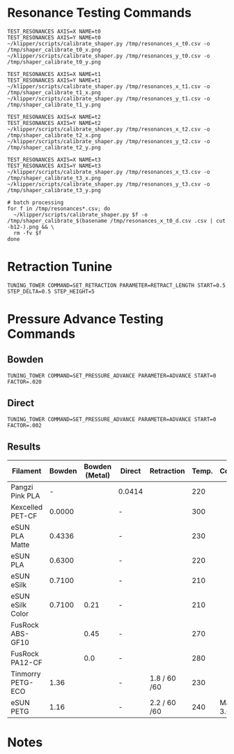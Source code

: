 # Resonance Testing Commands

```
TEST_RESONANCES AXIS=X NAME=t0
TEST_RESONANCES AXIS=Y NAME=t0
~/klipper/scripts/calibrate_shaper.py /tmp/resonances_x_t0.csv -o /tmp/shaper_calibrate_t0_x.png
~/klipper/scripts/calibrate_shaper.py /tmp/resonances_y_t0.csv -o /tmp/shaper_calibrate_t0_y.png

TEST_RESONANCES AXIS=X NAME=t1
TEST_RESONANCES AXIS=Y NAME=t1
~/klipper/scripts/calibrate_shaper.py /tmp/resonances_x_t1.csv -o /tmp/shaper_calibrate_t1_x.png
~/klipper/scripts/calibrate_shaper.py /tmp/resonances_y_t1.csv -o /tmp/shaper_calibrate_t1_y.png

TEST_RESONANCES AXIS=X NAME=t2
TEST_RESONANCES AXIS=Y NAME=t2
~/klipper/scripts/calibrate_shaper.py /tmp/resonances_x_t2.csv -o /tmp/shaper_calibrate_t2_x.png
~/klipper/scripts/calibrate_shaper.py /tmp/resonances_y_t2.csv -o /tmp/shaper_calibrate_t2_y.png

TEST_RESONANCES AXIS=X NAME=t3
TEST_RESONANCES AXIS=Y NAME=t3
~/klipper/scripts/calibrate_shaper.py /tmp/resonances_x_t3.csv -o /tmp/shaper_calibrate_t3_x.png
~/klipper/scripts/calibrate_shaper.py /tmp/resonances_y_t3.csv -o /tmp/shaper_calibrate_t3_y.png

# batch processing
for f in /tmp/resonances*.csv; do
  ~/klipper/scripts/calibrate_shaper.py $f -o /tmp/shaper_calibrate_$(basename /tmp/resonances_x_t0_d.csv .csv | cut -b12-).png && \
  rm -fv $f
done

```

# Retraction Tunine

```
TUNING_TOWER COMMAND=SET_RETRACTION PARAMETER=RETRACT_LENGTH START=0.5 STEP_DELTA=0.5 STEP_HEIGHT=5
```

# Pressure Advance Testing Commands

## Bowden

```
TUNING_TOWER COMMAND=SET_PRESSURE_ADVANCE PARAMETER=ADVANCE START=0 FACTOR=.020
```

## Direct

```
TUNING_TOWER COMMAND=SET_PRESSURE_ADVANCE PARAMETER=ADVANCE START=0 FACTOR=.002
```

## Results

| Filament          | Bowden | Bowden (Metal) | Direct | Retraction   | Temp. | Comments     |
| ----------------- | ------ | -------------- | ------ | ------------ | ----- | ------------ |
| Pangzi Pink PLA   | -      |                | 0.0414 |              | 220   |              |
| Kexcelled PET-CF  | 0.0000 |                | -      |              | 300   |              |
| eSUN PLA Matte    | 0.4336 |                | -      |              | 230   |              |
| eSUN PLA          | 0.6300 |                | -      |              | 220   |              |
| eSUN eSilk        | 0.7100 |                | -      |              | 210   |              |
| eSUN eSilk Color  | 0.7100 | 0.21           | -      |              | 210   |              |
| FusRock ABS-GF10  |        | 0.45           | -      |              | 270   |              |
| FusRock PA12-CF   |        | 0.0            | -      |              | 280   |              |
| Tinmorry PETG-ECO | 1.36   |                | -      | 1.8 / 60 /60 | 230   |              |
| eSUN PETG         | 1.16   |                | -      | 2.2 / 60 /60 | 240   | Max flow 3.6 |

# Notes
